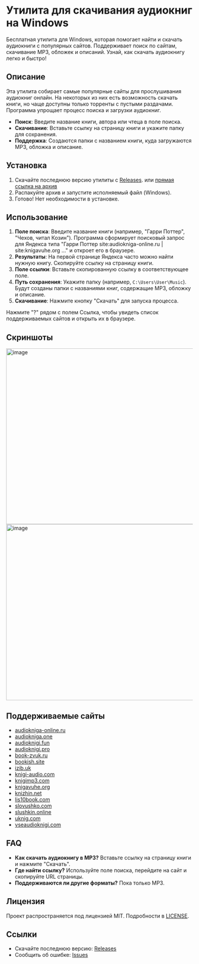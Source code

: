 # Утилита для скачивания аудиокниг на Windows

Бесплатная утилита для Windows, которая помогает найти и скачать аудиокниги с популярных сайтов. Поддерживает поиск по сайтам, скачивание MP3, обложек и описаний. Узнай, как скачать аудиокнигу легко и быстро!

## Описание

Эта утилита собирает самые популярные сайты для прослушивания аудиокниг онлайн. На некоторых из них есть возможность скачать книги, но чаще доступны только торренты с пустыми раздачами. Программа упрощает процесс поиска и загрузки аудиокниг.

- **Поиск**: Введите название книги, автора или чтеца в поле поиска.
- **Скачивание**: Вставьте ссылку на страницу книги и укажите папку для сохранения.
- **Поддержка**: Создаются папки с названием книги, куда загружаются MP3, обложка и описание.

## Установка

1. Скачайте последнюю версию утилиты с [Releases](https://github.com/Band1kut/Pub-GetAudioBook/releases).
   или [прямая ссылка на архив](https://github.com/Band1kut/Pub-GetAudioBook/releases/download/0.1/GetAudioBook.zip)
2. Распакуйте архив и запустите исполняемый файл (Windows).
3. Готово! Нет необходимости в установке.

## Использование

1. **Поле поиска**: Введите название книги (например, "Гарри Поттер", "Чехов, читал Козин"). Программа сформирует поисковый запрос для Яндекса типа "Гарри Поттер site:audiokniga-online.ru | site:knigavuhe.org ..." и откроет его в браузере.
2. **Результаты**: На первой странице Яндекса часто можно найти нужную книгу. Скопируйте ссылку на страницу книги.
3. **Поле ссылки**: Вставьте скопированную ссылку в соответствующее поле. 
4. **Путь сохранения**: Укажите папку (например, `C:\Users\User\Music`). Будут созданы папки с названиями книг, содержащие MP3, обложку и описание.
5. **Скачивание**: Нажмите кнопку "Скачать" для запуска процесса.

Нажмите "?" рядом с полем Ссылка, чтобы увидеть список поддерживаемых сайтов и открыть их в браузере.

## Скриншоты
<img width="646" height="474" alt="image" src="https://github.com/user-attachments/assets/f7379b07-d1e6-4ba8-ab82-8808e68029e9" />
<img width="898" height="475" alt="image" src="https://github.com/user-attachments/assets/d702a5c3-6181-4cf0-a504-1bcd47080fbf" />


## Поддерживаемые сайты

- [audiokniga-online.ru](https://audiokniga-online.ru/)
- [audiokniga.one](https://audiokniga.one/)
- [audioknigi.fun](https://audioknigi.fun/)
- [audioknigi.pro](https://audioknigi.pro/)
- [book-zvuk.ru](https://book-zvuk.ru/)
- [bookish.site](https://bookish.site/)
- [izib.uk](https://izib.uk/)
- [knigi-audio.com](https://knigi-audio.com/)
- [knigimp3.com](https://knigimp3.com/)
- [knigavuhe.org](https://knigavuhe.org/)
- [knizhin.net](https://knizhin.net/)
- [lis10book.com](https://lis10book.com/)
- [slovushko.com](https://slovushko.com/)
- [slushkin.online](https://slushkin.online/)
- [uknig.com](https://uknig.com/)
- [vseaudioknigi.com](https://vseaudioknigi.com/)

## FAQ

- **Как скачать аудиокнигу в MP3?** Вставьте ссылку на страницу книги и нажмите "Скачать".
- **Где найти ссылку?** Используйте поле поиска, перейдите на сайт и скопируйте URL страницы.
- **Поддерживаются ли другие форматы?** Пока только MP3.

## Лицензия

Проект распространяется под лицензией MIT. Подробности в [LICENSE](LICENSE).

## Ссылки

- Скачайте последнюю версию: [Releases]([https://github.com/ваш_пользователь/ваш_репозиторий/releases](https://github.com/Band1kut/Pub-GetAudioBook/releases))
- Сообщить об ошибке: [Issues](https://github.com/Band1kut/Pub-GetAudioBook/issues)
